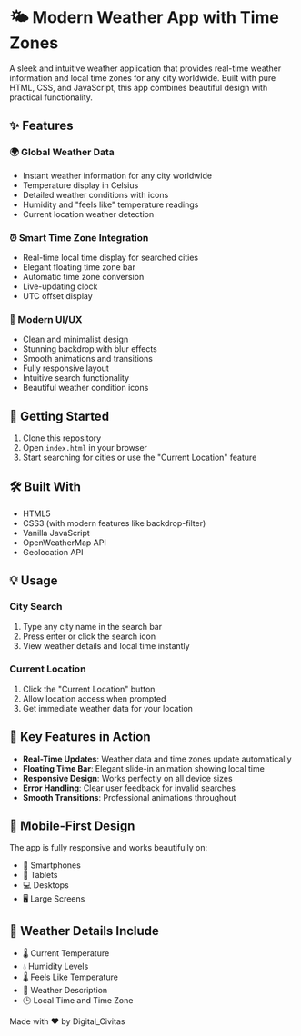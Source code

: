 # 🌤️ Modern Weather App with Time Zones

A sleek and intuitive weather application that provides real-time weather information and local time zones for any city worldwide. Built with pure HTML, CSS, and JavaScript, this app combines beautiful design with practical functionality.

## ✨ Features

### 🌍 Global Weather Data
- Instant weather information for any city worldwide
- Temperature display in Celsius
- Detailed weather conditions with icons
- Humidity and "feels like" temperature readings
- Current location weather detection

### ⏰ Smart Time Zone Integration
- Real-time local time display for searched cities
- Elegant floating time zone bar
- Automatic time zone conversion
- Live-updating clock
- UTC offset display

### 🎨 Modern UI/UX
- Clean and minimalist design
- Stunning backdrop with blur effects
- Smooth animations and transitions
- Fully responsive layout
- Intuitive search functionality
- Beautiful weather condition icons

## 🚀 Getting Started

1. Clone this repository
2. Open `index.html` in your browser
3. Start searching for cities or use the "Current Location" feature

## 🛠️ Built With
- HTML5
- CSS3 (with modern features like backdrop-filter)
- Vanilla JavaScript
- OpenWeatherMap API
- Geolocation API

## 💡 Usage

### City Search
1. Type any city name in the search bar
2. Press enter or click the search icon
3. View weather details and local time instantly

### Current Location
1. Click the "Current Location" button
2. Allow location access when prompted
3. Get immediate weather data for your location

## 🎯 Key Features in Action

- **Real-Time Updates**: Weather data and time zones update automatically
- **Floating Time Bar**: Elegant slide-in animation showing local time
- **Responsive Design**: Works perfectly on all device sizes
- **Error Handling**: Clear user feedback for invalid searches
- **Smooth Transitions**: Professional animations throughout

## 📱 Mobile-First Design
The app is fully responsive and works beautifully on:
- 📱 Smartphones
- 📱 Tablets
- 💻 Desktops
- 🖥️ Large Screens

## 🌈 Weather Details Include
- 🌡️ Current Temperature
- 💧 Humidity Levels
- 🌡️ Feels Like Temperature
- 🎯 Weather Description
- 🕒 Local Time and Time Zone


Made with ❤️ by Digital_Civitas

